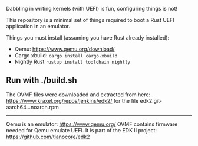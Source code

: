 Dabbling in writing kernels (with UEFI) is fun, configuring things is not!

This repository is a minimal set of things required to boot a Rust UEFI application in an emulator.

Things you must install (assuming you have Rust already installed):

* Qemu: https://www.qemu.org/download/
* Cargo xbuild: `cargo install cargo-xbuild`
* Nightly Rust `rustup install toolchain nightly` 

Run with ./build.sh
---

The OVMF files were downloaded and extracted from here:
https://www.kraxel.org/repos/jenkins/edk2/  for the file edk2.git-aarch64...noarch.rpm

---

Qemu is an emulator: https://www.qemu.org/
OVMF contains firmware needed for Qemu emulate UEFI. It is part of the EDK II project: https://github.com/tianocore/edk2